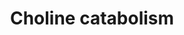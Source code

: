 ---
authors:
- ReactomeTeam
description: Choline is an essential water-soluble nutrient in humans, serving as
  a precursor of phospholipids and the neurotransmitter acetylcholine. It is often
  associated with B vitamins based on its chemical structure but it isn't an official
  B vitamin. Its oxidation to betaine provides a link to folate-dependent, one-carbon
  metabolism where betaine is a methyl donor in the methionine cycle. Betaine is further
  metabolised to dimethylglycine which is cleared by the kidney (Ueland 2011, Hollenbeck
  2012).  View original pathway at [http://www.reactome.org/PathwayBrowser/#DIAGRAM=6798163
  Reactome].
last-edited: 2021-01-25
organisms:
- Homo sapiens
redirect_from:
- /index.php/Pathway:WP4090
- /instance/WP4090
schema-jsonld:
- '@context': https://schema.org/
  '@id': https://wikipathways.github.io/pathways/WP4090.html
  '@type': Dataset
  creator:
    '@type': Organization
    name: WikiPathways
  description: Choline is an essential water-soluble nutrient in humans, serving as
    a precursor of phospholipids and the neurotransmitter acetylcholine. It is often
    associated with B vitamins based on its chemical structure but it isn't an official
    B vitamin. Its oxidation to betaine provides a link to folate-dependent, one-carbon
    metabolism where betaine is a methyl donor in the methionine cycle. Betaine is
    further metabolised to dimethylglycine which is cleared by the kidney (Ueland
    2011, Hollenbeck 2012).  View original pathway at [http://www.reactome.org/PathwayBrowser/#DIAGRAM=6798163
    Reactome].
  keywords:
  - DMGLY
  - BET
  - 'Zn2+ '
  - NADH
  - 'FAD '
  - 'DMGDH '
  - CH2O
  - FADH2
  - DMGDH:FAD
  - SARC
  - ALDH7A1
  - NAD+
  - FAD
  - SARDH:FAD
  - H2O
  - L-Met
  - BETALD
  - Gly
  - 'SARDH '
  - BHMT:Zn2+ tetramer
  - Cho
  - CHDH
  - HCYS
  - 'BHMT '
  - SLC44A1
  license: CC0
  name: Choline catabolism
seo: CreativeWork
title: Choline catabolism
wpid: WP4090
---